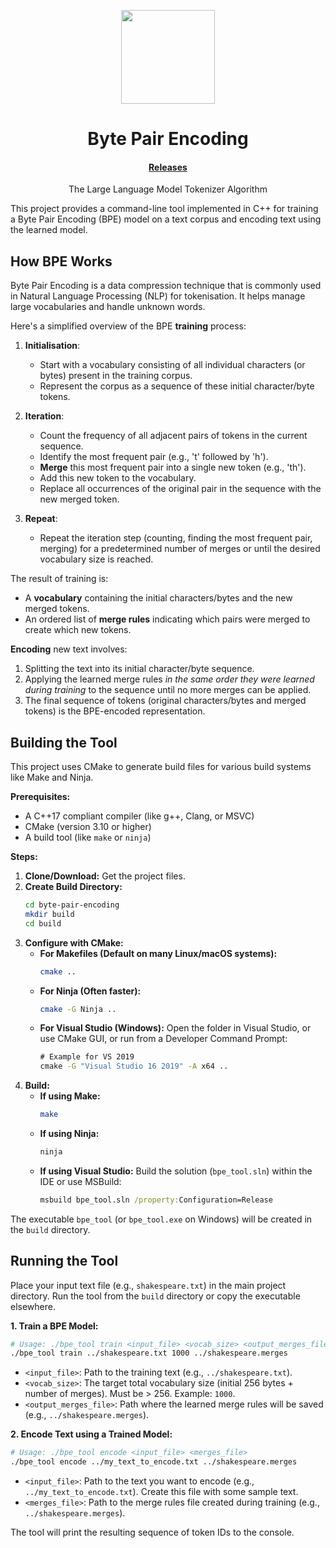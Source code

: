 <p align="center">
  <img src="https://avatars.githubusercontent.com/u/138057124?s=200&v=4" width="150" />
</p>
<h1 align="center">Byte Pair Encoding</h1>

<p align="center">
  
</p>

<h4 align="center">
  <a href="https://github.com/WillKirkmanM/music/releases">Releases</a>
</h4>

<p align="center">The Large Language Model Tokenizer Algorithm</p>


This project provides a command-line tool implemented in C++ for training a Byte Pair Encoding (BPE) model on a text corpus and encoding text using the learned model.

## How BPE Works

Byte Pair Encoding is a data compression technique that is commonly used in Natural Language Processing (NLP) for tokenisation. It helps manage large vocabularies and handle unknown words.

Here's a simplified overview of the BPE **training** process:

1.  **Initialisation**:
    *   Start with a vocabulary consisting of all individual characters (or bytes) present in the training corpus.
    *   Represent the corpus as a sequence of these initial character/byte tokens.

2.  **Iteration**:
    *   Count the frequency of all adjacent pairs of tokens in the current sequence.
    *   Identify the most frequent pair (e.g., 't' followed by 'h').
    *   **Merge** this most frequent pair into a single new token (e.g., 'th').
    *   Add this new token to the vocabulary.
    *   Replace all occurrences of the original pair in the sequence with the new merged token.

3.  **Repeat**:
    *   Repeat the iteration step (counting, finding the most frequent pair, merging) for a predetermined number of merges or until the desired vocabulary size is reached.

The result of training is:
*   A **vocabulary** containing the initial characters/bytes and the new merged tokens.
*   An ordered list of **merge rules** indicating which pairs were merged to create which new tokens.

**Encoding** new text involves:
1.  Splitting the text into its initial character/byte sequence.
2.  Applying the learned merge rules *in the same order they were learned during training* to the sequence until no more merges can be applied.
3.  The final sequence of tokens (original characters/bytes and merged tokens) is the BPE-encoded representation.

## Building the Tool

This project uses CMake to generate build files for various build systems like Make and Ninja.

**Prerequisites:**
*   A C++17 compliant compiler (like g++, Clang, or MSVC)
*   CMake (version 3.10 or higher)
*   A build tool (like `make` or `ninja`)

**Steps:**

1.  **Clone/Download:** Get the project files.
2.  **Create Build Directory:**
    ```bash
    cd byte-pair-encoding
    mkdir build
    cd build
    ```
3.  **Configure with CMake:**
    *   **For Makefiles (Default on many Linux/macOS systems):**
        ```bash
        cmake ..
        ```
    *   **For Ninja (Often faster):**
        ```bash
        cmake -G Ninja ..
        ```
    *   **For Visual Studio (Windows):** Open the folder in Visual Studio, or use CMake GUI, or run from a Developer Command Prompt:
        ```cmd
        # Example for VS 2019
        cmake -G "Visual Studio 16 2019" -A x64 ..
        ```
4.  **Build:**
    *   **If using Make:**
        ```bash
        make
        ```
    *   **If using Ninja:**
        ```bash
        ninja
        ```
    *   **If using Visual Studio:** Build the solution (`bpe_tool.sln`) within the IDE or use MSBuild:
        ```cmd
        msbuild bpe_tool.sln /property:Configuration=Release
        ```

The executable `bpe_tool` (or `bpe_tool.exe` on Windows) will be created in the `build` directory.

## Running the Tool

Place your input text file (e.g., `shakespeare.txt`) in the main project directory. Run the tool from the `build` directory or copy the executable elsewhere.

**1. Train a BPE Model:**

```bash
# Usage: ./bpe_tool train <input_file> <vocab_size> <output_merges_file>
./bpe_tool train ../shakespeare.txt 1000 ../shakespeare.merges
```
*   `<input_file>`: Path to the training text (e.g., `../shakespeare.txt`).
*   `<vocab_size>`: The target total vocabulary size (initial 256 bytes + number of merges). Must be > 256. Example: `1000`.
*   `<output_merges_file>`: Path where the learned merge rules will be saved (e.g., `../shakespeare.merges`).

**2. Encode Text using a Trained Model:**

```bash
# Usage: ./bpe_tool encode <input_file> <merges_file>
./bpe_tool encode ../my_text_to_encode.txt ../shakespeare.merges
```
*   `<input_file>`: Path to the text you want to encode (e.g., `../my_text_to_encode.txt`). Create this file with some sample text.
*   `<merges_file>`: Path to the merge rules file created during training (e.g., `../shakespeare.merges`).

The tool will print the resulting sequence of token IDs to the console.
